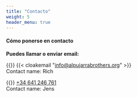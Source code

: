 ```yaml
---
title: "Contacto"
weight: 5
header_menu: true
---
```


#### Cómo ponerse en contacto

**Puedes llamar o enviar email:**


{{<icon class="fa fa-envelope">}}&nbsp;{{< cloakemail "info@alpujarrabrothers.org" >}}\
Contact name: Rich

{{<icon class="fa fa-phone">}}&nbsp;[+34 641 246 761](tel:+34616217140)\
Contact name: Jens
